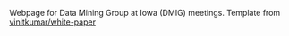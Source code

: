 Webpage for Data Mining Group at Iowa (DMIG) meetings. Template from [vinitkumar/white-paper](https://github.com/vinitkumar/white-paper/)
